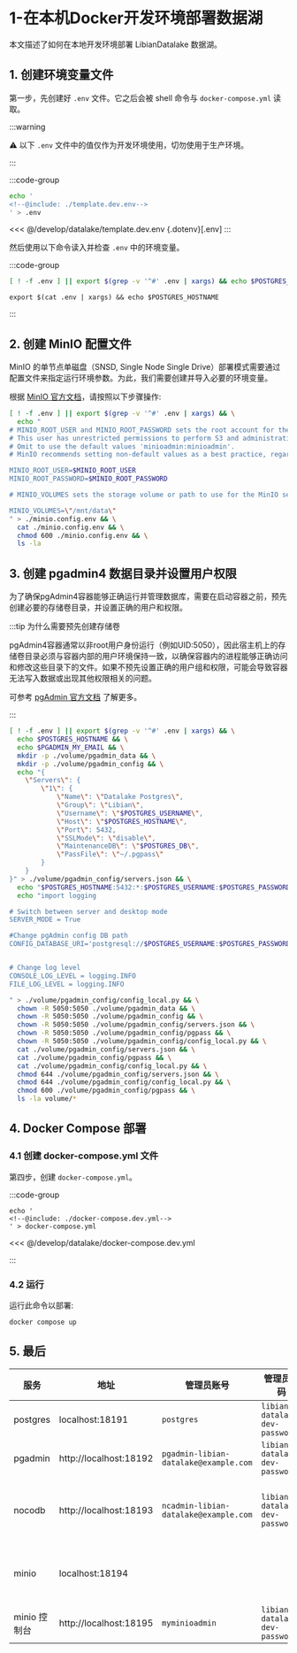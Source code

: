 # 1-在本机Docker开发环境部署数据湖

本文描述了如何在本地开发环境部署 LibianDatalake 数据湖。

## 1. 创建环境变量文件

第一步，先创建好 `.env` 文件。它之后会被 shell 命令与 `docker-compose.yml` 读取。

:::warning

⚠️ 以下 `.env` 文件中的值仅作为开发环境使用，切勿使用于生产环境。

:::

:::code-group
```bash
echo '
<!--@include: ./template.dev.env-->
' > .env
```

<<< @/develop/datalake/template.dev.env {.dotenv}[.env]
:::

然后使用以下命令读入并检查 `.env` 中的环境变量。

:::code-group
```bash
[ ! -f .env ] || export $(grep -v '^#' .env | xargs) && echo $POSTGRES_HOSTNAME
```

```shell
export $(cat .env | xargs) && echo $POSTGRES_HOSTNAME
```
:::

## 2. 创建 MinIO 配置文件

MinIO 的单节点单磁盘（SNSD, Single Node Single Drive）部署模式需要通过配置文件来指定运行环境参数。为此，我们需要创建并导入必要的环境变量。

根据 [MinIO 官方文档](https://min.io/docs/minio/container/operations/install-deploy-manage/deploy-minio-single-node-single-drive.html#create-the-environment-variable-file)，请按照以下步骤操作:

```bash
[ ! -f .env ] || export $(grep -v '^#' .env | xargs) && \
  echo "
# MINIO_ROOT_USER and MINIO_ROOT_PASSWORD sets the root account for the MinIO server.
# This user has unrestricted permissions to perform S3 and administrative API operations on any resource in the deployment.
# Omit to use the default values 'minioadmin:minioadmin'.
# MinIO recommends setting non-default values as a best practice, regardless of environment

MINIO_ROOT_USER=$MINIO_ROOT_USER
MINIO_ROOT_PASSWORD=$MINIO_ROOT_PASSWORD

# MINIO_VOLUMES sets the storage volume or path to use for the MinIO server.

MINIO_VOLUMES=\"/mnt/data\"
" > ./minio.config.env && \
  cat ./minio.config.env && \
  chmod 600 ./minio.config.env && \
  ls -la
```

## 3. 创建 pgadmin4 数据目录并设置用户权限

为了确保pgAdmin4容器能够正确运行并管理数据库，需要在启动容器之前，预先创建必要的存储卷目录，并设置正确的用户和权限。

:::tip 为什么需要预先创建存储卷

pgAdmin4容器通常以非root用户身份运行（例如UID:5050），因此宿主机上的存储卷目录必须与容器内部的用户环境保持一致，以确保容器内的进程能够正确访问和修改这些目录下的文件。如果不预先设置正确的用户组和权限，可能会导致容器无法写入数据或出现其他权限相关的问题。

可参考 [pgAdmin 官方文档](https://www.pgadmin.org/docs/pgadmin4/latest/container_deployment.html#mapped-files-and-directories) 了解更多。

:::

```bash
[ ! -f .env ] || export $(grep -v '^#' .env | xargs) && \
  echo $POSTGRES_HOSTNAME && \
  echo $PGADMIN_MY_EMAIL && \
  mkdir -p ./volume/pgadmin_data && \
  mkdir -p ./volume/pgadmin_config && \
  echo "{
    \"Servers\": {
        \"1\": {
            \"Name\": \"Datalake Postgres\",
            \"Group\": \"Libian\",
            \"Username\": \"$POSTGRES_USERNAME\",
            \"Host\": \"$POSTGRES_HOSTNAME\",
            \"Port\": 5432,
            \"SSLMode\": \"disable\",
            \"MaintenanceDB\": \"$POSTGRES_DB\",
            \"PassFile\": \"~/.pgpass\"
        }
    }
}" > ./volume/pgadmin_config/servers.json && \
  echo "$POSTGRES_HOSTNAME:5432:*:$POSTGRES_USERNAME:$POSTGRES_PASSWORD" > ./volume/pgadmin_config/pgpass && \
  echo "import logging

# Switch between server and desktop mode
SERVER_MODE = True

#Change pgAdmin config DB path
CONFIG_DATABASE_URI='postgresql://$POSTGRES_USERNAME:$POSTGRES_PASSWORD@$POSTGRES_HOSTNAME:5432/$POSTGRES_DB?application_name=libian-datalake-pgadmin-config&sslmode=disable'


# Change log level
CONSOLE_LOG_LEVEL = logging.INFO
FILE_LOG_LEVEL = logging.INFO

" > ./volume/pgadmin_config/config_local.py && \
  chown -R 5050:5050 ./volume/pgadmin_data && \
  chown -R 5050:5050 ./volume/pgadmin_config && \
  chown -R 5050:5050 ./volume/pgadmin_config/servers.json && \
  chown -R 5050:5050 ./volume/pgadmin_config/pgpass && \
  chown -R 5050:5050 ./volume/pgadmin_config/config_local.py && \
  cat ./volume/pgadmin_config/servers.json && \
  cat ./volume/pgadmin_config/pgpass && \
  cat ./volume/pgadmin_config/config_local.py && \
  chmod 644 ./volume/pgadmin_config/servers.json && \
  chmod 644 ./volume/pgadmin_config/config_local.py && \
  chmod 600 ./volume/pgadmin_config/pgpass && \
  ls -la volume/*
```

## 4. Docker Compose 部署

### 4.1 创建 docker-compose.yml 文件

第四步，创建 `docker-compose.yml`。

:::code-group

```shell
echo '
<!--@include: ./docker-compose.dev.yml-->
' > docker-compose.yml
```

<<< @/develop/datalake/docker-compose.dev.yml

:::

### 4.2 运行

运行此命令以部署:

```shell [dev]
docker compose up
```

## 5. 最后

| 服务         | 地址                   | 管理员账号                            | 管理员密码                     | 备注                                                             |
| ------------ | ---------------------- | ------------------------------------- | ------------------------------ |----------------------------------------------------------------|
| postgres     | localhost:18191        | `postgres`                            | `libian-datalake-dev-password` | 登陆时语言一定要选 `English`                                            |
| pgadmin      | http://localhost:18192 | `pgadmin-libian-datalake@example.com` | `libian-datalake-dev-password` |                                                                |
| nocodb       | http://localhost:18193 | `ncadmin-libian-datalake@example.com` | `libian-datalake-dev-password` | 需要参照 [First-Init](./deploy-pro.md#first-init) 配置 postgres 数据源。 |
| minio        | localhost:18194        |                                       |                                | 需去控制台配置 `access_key` 和 `secret_key`                                        |
| minio 控制台 | http://localhost:18195 | `myminioadmin`                        | `libian-datalake-dev-password` |                                                                |



